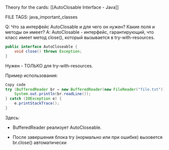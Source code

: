 
Theory for the cards: [[AutoClosable Interface - Java]]

FILE TAGS: java_important_classes

Q: Что за интерфейс AutoClosable и для чего он нужен? Какие поля и методы он имеет?
A: AutoClosable - интерфейс, гарантирующий, что класс имеет метод close(), который вызывается в try-with-resources.
```java
public interface AutoCloseable {
    void close() throws Exception;
}
```
Нужен - ТОЛЬКО для try-with-resources.
	
Пример использования:
```java
Copy code
try (BufferedReader br = new BufferedReader(new FileReader("file.txt"))) {
    System.out.println(br.readLine());
} catch (IOException e) {
    e.printStackTrace();
}
```
	
Здесь:
	
- BufferedReader реализует AutoCloseable.
	
- После завершения блока try (нормально или при ошибке) вызовется br.close() автоматически
<!--ID: 1758611255827-->
